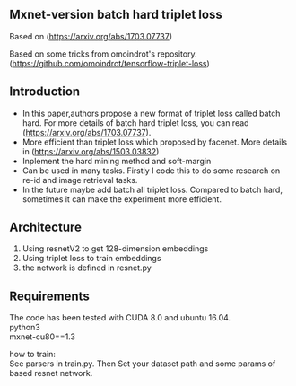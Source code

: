 ﻿﻿﻿﻿﻿﻿﻿﻿﻿﻿﻿﻿﻿﻿﻿﻿﻿﻿﻿﻿Mxnet-version batch hard triplet loss
---
Based on <In defense of triplet loss> (https://arxiv.org/abs/1703.07737) 

Based on some tricks from omoindrot's repository. (https://github.com/omoindrot/tensorflow-triplet-loss)

## Introduction
-  In this paper,authors propose a new format of triplet loss called batch hard. For more details of batch hard triplet loss, you can read <In defense of triplet loss> (https://arxiv.org/abs/1703.07737).
-  More efficient than triplet loss which proposed by facenet. More details in (https://arxiv.org/abs/1503.03832) 
-  Inplement the hard mining method and soft-margin
-  Can be used in many tasks. Firstly I code this to do some research on re-id and image retrieval tasks.
-  In the future maybe add batch all triplet loss. Compared to batch hard, sometimes it can make the experiment more efficient.

## Architecture
1. Using resnetV2 to get 128-dimension embeddings
1. Using triplet loss to train embeddings
1. the network is defined in resnet.py

## Requirements
The code has been tested with CUDA 8.0 and ubuntu 16.04.\
python3\
mxnet-cu80==1.3

how to train:\
See parsers in train.py. Then Set your dataset path and some params of based resnet network.
































